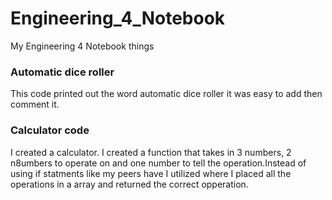 # Engineering_4_Notebook
My Engineering 4 Notebook things


### Automatic dice roller
 This code printed out the word automatic dice roller it was easy to add then comment it.
 
 
 ### Calculator code
 I created a calculator. I created a function that takes in 3 numbers, 2 n8umbers to operate on and one number to tell the operation.Instead of using if statments like my peers have I utilized where I placed all the operations in a array and returned the correct opperation.

